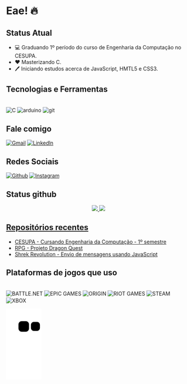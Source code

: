 # Eae! 🔥

## Status Atual
 - 💻 Graduando 1º período do curso de Engenharia da Computação no CESUPA.
 - ❤️ Masterizando C.
 - 🖊️ Iniciando estudos acerca de JavaScript, HMTL5 e CSS3. 

## Tecnologias e Ferramentas
<div style = "display: inline_block"><br/>
    <img align = "center" alt = "C" height = "30" width = "40px" src = "https://cdn.jsdelivr.net/gh/devicons/devicon/icons/c/c-original.svg">
    <img align = "center" alt = "arduino" height = "35" width = "40px" src = "https://cdn.jsdelivr.net/gh/devicons/devicon/icons/arduino/arduino-original-wordmark.svg">
    <img align = "center" alt = "git" height = "30" width = "40px" src = "https://cdn.jsdelivr.net/gh/devicons/devicon/icons/git/git-original.svg">
</div>

## Fale comigo
[![Gmail](https://img.shields.io/badge/Gmail-D14836?style=for-the-badge&logo=gmail&logoColor=white)](mailto:enzovictor647@gmail.com) [![Linkedln](https://img.shields.io/badge/LinkedIn-0077B5?style=for-the-badge&logo=linkedin&logoColor=white)](https://www.linkedin.com/in/enzo-moraes-009478234/)

## Redes Sociais
[![Github](https://img.shields.io/badge/GitHub-100000?style=for-the-badge&logo=github&logoColor=white)](https://github.com/Enzo-V-S-Moraes) [![Instagram](https://img.shields.io/badge/Instagram-E4405F?style=for-the-badge&logo=instagram&logoColor=white)](https://www.instagram.com/no_escape_from_my_mind/)

## Status github
<div align="center">
  <a href="https://github.com/Enzo-V-S-Moraes">
  <img height="180em" src="https://github-readme-stats.vercel.app/api?username=Enzo-V-S-Moraes&show_icons=true&theme=dracula&include_all_commits=true&count_private=true"/>
  <img height="180em" src="https://github-readme-stats.vercel.app/api/top-langs/?username=Enzo-V-S-Moraes&layout=compact&langs_count=7&theme=dracula"/>
</div>

## Repositórios recentes
- [CESUPA - Cursando Engenharia da Computação - 1º semestre](https://github.com/Enzo-V-S-Moraes/CESUPA)
- [RPG - Projeto Dragon Quest](https://github.com/Enzo-V-S-Moraes/RPG)
- [ Shrek Revolution - Envio de mensagens usando JavaScript](https://github.com/Enzo-V-S-Moraes/Shrek-Revolution)

## Plataformas de jogos que uso
<div style = "display: inline_block"><br/>
    <img align = "center" alt = "BATTLE.NET" src = "https://img.shields.io/badge/Battle.net-000?style=for-the-badge&logo=battle.net&logoColor=148EFF"> <img align = "center" alt = "EPIC GAMES" src = "https://img.shields.io/badge/Epic%20Games-313131?style=for-the-badge&logo=Epic%20Games&logoColor=white"> <img align = "center" alt = "ORIGIN" src = "https://img.shields.io/badge/Origin-148EFF?style=for-the-badge&logo=origin&logoColor=white"> <img align = "center" alt = "RIOT GAMES" src = "https://img.shields.io/badge/Riot_Games-D32936?style=for-the-badge&logo=riot-games&logoColor=white"> <img align = "center" alt = "STEAM" src = "https://img.shields.io/badge/Steam-000000?style=for-the-badge&logo=steam&logoColor=white"> <img align = "center" alt = "XBOX" src = "https://img.shields.io/badge/Xbox-107C10?style=for-the-badge&logo=xbox&logoColor=white">
</div>

![Snake animation](https://github.com/rafaballerini/rafaballerini/blob/output/github-contribution-grid-snake.svg)